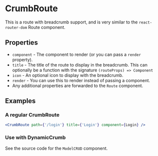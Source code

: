 # CrumbRoute

This is a route with breadcrumb support, and is very similar to the `react-router-dom`
Route component.

## Properties

- `component` - The component to render (or you can pass a `render` property).
- `title` - The title of the route to display in the breadcrumb. This can
  optionally be a function with the signature `(routeProps) => Component`
- `icon` - An optional icon to display with the breadcrumb.
- `render` - You can use this to render instead of passing a component.
- Any additional properties are forwarded to the `Route` component.

## Examples

### A regular CrumbRoute

```jsx
<CrumbRoute path={'/login'} title={'Login'} component={Login} />
```

### Use with DynamicCrumb

See the source code for the `ModelCRUD` component.
